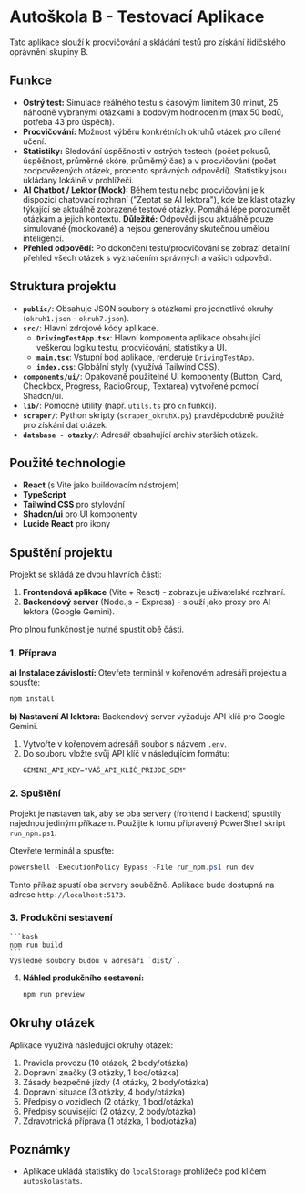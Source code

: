 # Autoškola B - Testovací Aplikace

Tato aplikace slouží k procvičování a skládání testů pro získání řidičského oprávnění skupiny B.

## Funkce

- **Ostrý test:** Simulace reálného testu s časovým limitem 30 minut, 25 náhodně vybranými otázkami a bodovým hodnocením (max 50 bodů, potřeba 43 pro úspěch).
- **Procvičování:** Možnost výběru konkrétních okruhů otázek pro cílené učení.
- **Statistiky:** Sledování úspěšnosti v ostrých testech (počet pokusů, úspěšnost, průměrné skóre, průměrný čas) a v procvičování (počet zodpovězených otázek, procento správných odpovědí). Statistiky jsou ukládány lokálně v prohlížeči.
- **AI Chatbot / Lektor (Mock):** Během testu nebo procvičování je k dispozici chatovací rozhraní ("Zeptat se AI lektora"), kde lze klást otázky týkající se aktuálně zobrazené testové otázky. Pomáhá lépe porozumět otázkám a jejich kontextu. **Důležité:** Odpovědi jsou aktuálně pouze simulované (mockované) a nejsou generovány skutečnou umělou inteligencí.
- **Přehled odpovědí:** Po dokončení testu/procvičování se zobrazí detailní přehled všech otázek s vyznačením správných a vašich odpovědí.

## Struktura projektu

- **`public/`**: Obsahuje JSON soubory s otázkami pro jednotlivé okruhy (`okruh1.json` - `okruh7.json`).
- **`src/`**: Hlavní zdrojové kódy aplikace.
  - **`DrivingTestApp.tsx`**: Hlavní komponenta aplikace obsahující veškerou logiku testu, procvičování, statistiky a UI.
  - **`main.tsx`**: Vstupní bod aplikace, renderuje `DrivingTestApp`.
  - **`index.css`**: Globální styly (využívá Tailwind CSS).
- **`components/ui/`**: Opakovaně použitelné UI komponenty (Button, Card, Checkbox, Progress, RadioGroup, Textarea) vytvořené pomocí Shadcn/ui.
- **`lib/`**: Pomocné utility (např. `utils.ts` pro `cn` funkci).
- **`scraper/`**: Python skripty (`scraper_okruhX.py`) pravděpodobně použité pro získání dat otázek.
- **`database - otazky/`**: Adresář obsahující archiv starších otázek.

## Použité technologie

- **React** (s Vite jako buildovacím nástrojem)
- **TypeScript**
- **Tailwind CSS** pro stylování
- **Shadcn/ui** pro UI komponenty
- **Lucide React** pro ikony

## Spuštění projektu

Projekt se skládá ze dvou hlavních částí:
1.  **Frontendová aplikace** (Vite + React) - zobrazuje uživatelské rozhraní.
2.  **Backendový server** (Node.js + Express) - slouží jako proxy pro AI lektora (Google Gemini).

Pro plnou funkčnost je nutné spustit obě části.

### 1. Příprava

**a) Instalace závislostí:**
Otevřete terminál v kořenovém adresáři projektu a spusťte:
```bash
npm install
```

**b) Nastavení AI lektora:**
Backendový server vyžaduje API klíč pro Google Gemini.
1.  Vytvořte v kořenovém adresáři soubor s názvem `.env`.
2.  Do souboru vložte svůj API klíč v následujícím formátu:
    ```
    GEMINI_API_KEY="VÁŠ_API_KLÍČ_PŘIJDE_SEM"
    ```

### 2. Spuštění

Projekt je nastaven tak, aby se oba servery (frontend i backend) spustily najednou jediným příkazem. Použijte k tomu připravený PowerShell skript `run_npm.ps1`.

Otevřete terminál a spusťte:
```powershell
powershell -ExecutionPolicy Bypass -File run_npm.ps1 run dev
```
Tento příkaz spustí oba servery souběžně. Aplikace bude dostupná na adrese `http://localhost:5173`.

### 3. Produkční sestavení
    ```bash
    npm run build
    ```
    Výsledné soubory budou v adresáři `dist/`.

4.  **Náhled produkčního sestavení:**
    ```bash
    npm run preview
    ```

## Okruhy otázek

Aplikace využívá následující okruhy otázek:

1.  Pravidla provozu (10 otázek, 2 body/otázka)
2.  Dopravní značky (3 otázky, 1 bod/otázka)
3.  Zásady bezpečné jízdy (4 otázky, 2 body/otázka)
4.  Dopravní situace (3 otázky, 4 body/otázka)
5.  Předpisy o vozidlech (2 otázky, 1 bod/otázka)
6.  Předpisy související (2 otázky, 2 body/otázka)
7.  Zdravotnická příprava (1 otázka, 1 bod/otázka)

## Poznámky

- Aplikace ukládá statistiky do `localStorage` prohlížeče pod klíčem `autoskolastats`.
